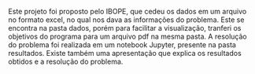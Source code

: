 Este projeto foi proposto pelo IBOPE, que cedeu os dados em um arquivo no formato excel, no qual nos dava as informações do problema. 
Este se encontra na pasta dados, porém para facilitar a visualização, tranferi os objetivos do programa para um arquivo pdf na mesma pasta.
A resolução do problema foi realizada em um notebook Jupyter, presente na pasta resultados.
Existe também uma apresentação que explica os resultados obtidos e a resolução do problema.
